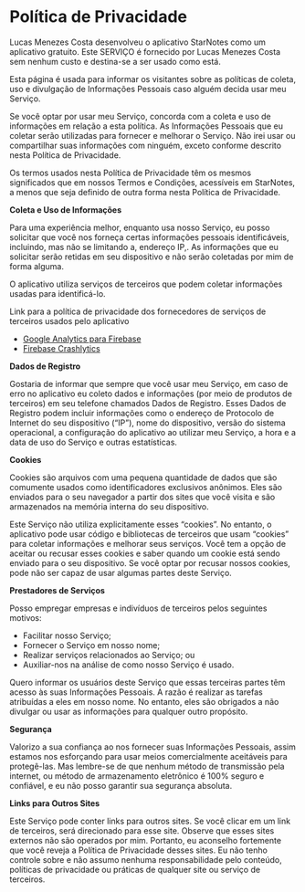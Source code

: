 <!DOCTYPE html>
<html>
<head>
  <meta charset='utf-8'>
  <meta name='viewport' content='width=device-width'>
  <h1>Política de Privacidade</h1>
</head>
<body>
<p>
  Lucas Menezes Costa desenvolveu o aplicativo StarNotes como
  um aplicativo gratuito. Este SERVIÇO é fornecido por
  Lucas Menezes Costa sem nenhum custo e destina-se a ser usado como
  está.
</p> 
<p>
  Esta página é usada para informar os visitantes sobre as
  políticas de coleta, uso e divulgação de Informações Pessoais
  caso alguém decida usar meu Serviço.
</p> 
<p>
  Se você optar por usar meu Serviço, concorda com
  a coleta e uso de informações em relação a esta
  política. As Informações Pessoais que eu coletar serão
  utilizadas para fornecer e melhorar o Serviço. Não irei usar ou compartilhar suas informações com
  ninguém, exceto conforme descrito nesta Política de Privacidade.
</p> 
<p>
  Os termos usados nesta Política de Privacidade têm os mesmos significados
  que em nossos Termos e Condições, acessíveis em
  StarNotes, a menos que seja definido de outra forma nesta Política de Privacidade.
</p> 
<p><strong>Coleta e Uso de Informações</strong></p> 
<p>
  Para uma experiência melhor, enquanto usa nosso Serviço, eu
  posso solicitar que você nos forneça certas informações pessoais
  identificáveis, incluindo, mas não se limitando a, endereço IP,. As informações
  que eu solicitar serão retidas em seu dispositivo e não serão coletadas por mim de forma alguma.
</p> 
<div>
  <p>
    O aplicativo utiliza serviços de terceiros que podem coletar
    informações usadas para identificá-lo.
  </p> 
  <p>
    Link para a política de privacidade dos fornecedores de serviços de terceiros usados
    pelo aplicativo
  </p> 
  <ul>
    <li><a href="https://firebase.google.com/support/privacy" target="_blank" rel="noopener noreferrer">Google Analytics para Firebase</a></li>
    <li><a href="https://firebase.google.com/support/privacy/" target="_blank" rel="noopener noreferrer">Firebase Crashlytics</a></li>
  </ul>
</div> 
<p><strong>Dados de Registro</strong></p> 
<p>
  Gostaria de informar que sempre que você
  usar meu Serviço, em caso de erro no aplicativo
  eu coleto dados e informações (por meio de produtos de terceiros)
  em seu telefone chamados Dados de Registro. Esses Dados de Registro podem
  incluir informações como o endereço de Protocolo de Internet do seu dispositivo
  (“IP”), nome do dispositivo, versão do sistema operacional, a
  configuração do aplicativo ao utilizar meu Serviço,
  a hora e a data de uso do Serviço e outras
  estatísticas.
</p> 
<p><strong>Cookies</strong></p> 
<p>
  Cookies são arquivos com uma pequena quantidade de dados que são
  comumente usados como identificadores exclusivos anônimos. Eles são enviados
  para o seu navegador a partir dos sites que você visita e são
  armazenados na memória interna do seu dispositivo.
</p> 
<p>
  Este Serviço não utiliza explicitamente esses “cookies”. No entanto,
  o aplicativo pode usar código e bibliotecas de terceiros que usam
  “cookies” para coletar informações e melhorar seus serviços.
  Você tem a opção de aceitar ou recusar esses cookies
  e saber quando um cookie está sendo enviado para o seu dispositivo. Se você
  optar por recusar nossos cookies, pode não ser capaz de usar algumas
  partes deste Serviço.
</p> 
<p><strong>Prestadores de Serviços</strong></p> 
<p>
  Posso empregar empresas e
  indivíduos de terceiros pelos seguintes motivos:
</p> 
<ul>
  <li>Facilitar nosso Serviço;</li> 
  <li>Fornecer o Serviço em nosso nome;</li> 
  <li>Realizar serviços relacionados ao Serviço; ou</li> 
  <li>Auxiliar-nos na análise de como nosso Serviço é usado.</li>
</ul> 
<p>
  Quero informar os usuários deste Serviço
  que essas terceiras partes têm acesso às suas Informações Pessoais.
  A razão é realizar as tarefas atribuídas a
  eles em nosso nome. No entanto, eles são obrigados a não
  divulgar ou usar as informações para qualquer outro propósito.
</p> 
<p><strong>Segurança</strong></p> 
<p>
  Valorizo a sua confiança ao nos fornecer suas
  Informações Pessoais, assim estamos nos esforçando para usar meios
  comercialmente aceitáveis para protegê-las. Mas lembre-se de que nenhum método
  de transmissão pela internet, ou método de armazenamento eletrônico é 100% seguro e confiável, e eu não posso
  garantir sua segurança absoluta.
</p> 
<p><strong>Links para Outros Sites</strong></p> 
<p>
  Este Serviço pode conter links para outros sites. Se você clicar em
  um link de terceiros, será direcionado para esse site. Observe
  que esses sites externos não são operados por mim.
  Portanto, eu aconselho fortemente que você reveja a
  Política de Privacidade desses sites. Eu não tenho
  controle sobre e não assumo nenhuma responsabilidade pelo conteúdo,
  políticas de privacidade ou práticas de qualquer site ou
  serviço de terceiros.
</p> 
</body>
</html>
